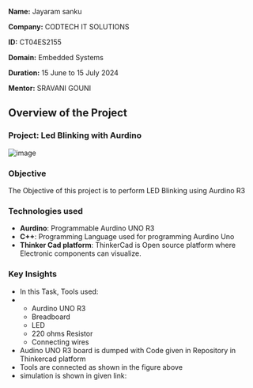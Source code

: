 **Name:** Jayaram sanku

**Company:** CODTECH IT SOLUTIONS

**ID:** CT04ES2155

**Domain:** Embedded Systems

**Duration:** 15 June to 15 July 2024

**Mentor:** SRAVANI GOUNI


## Overview of the Project

### Project: Led Blinking with Aurdino
![image](https://github.com/Jayaramsanku/CODTECH-Task1/assets/169425840/6d24c9c8-a9e4-4838-84e8-2804fbcd112a)

### Objective
The Objective of this project is to perform LED Blinking using Aurdino R3

### Technologies used
- **Aurdino**: Programmable Aurdino UNO R3
- **C++**: Programming Language used for programming Aurdino Uno
- **Thinker Cad platform**: ThinkerCad is Open source platform where Electronic components can visualize.

### Key Insights
- In this Task, Tools used:
- - Aurdino UNO R3
  - Breadboard
  - LED
  - 220 ohms Resistor
  - Connecting wires
- Audino UNO R3 board is dumped with Code given in Repository in Thinkercad platform
- Tools are connected as shown in the figure above
- simulation is shown in given link:
